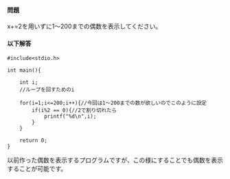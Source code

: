 #### 問題
x+=2を用いずに1～200までの偶数を表示してください。

#### 以下解答
```
#include<stdio.h>

int main(){
	
	int i;
	//ループを回すためのi	

	for(i=1;i<=200;i++){//今回は1～200までの数が欲しいのでこのように設定
		if(i%2 == 0){//2で割り切れたら
			printf("%d\n",i);
		}
	}
	
	return 0;
}
```
以前作った偶数を表示するプログラムですが、この様にすることでも偶数を表示することが可能です。
